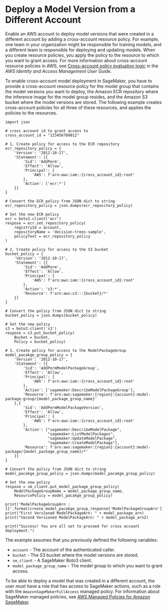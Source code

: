# Deploy a Model Version from a Different Account<a name="model-registry-deploy-xaccount"></a>

Enable an AWS account to deploy model versions that were created in a different account by adding a cross\-account resource policy\. For example, one team in your organization might be responsible for training models, and a different team is responsible for deploying and updating models\. When you create resource policies, you apply the policy to the resource to which you want to grant access\. For more information about cross\-account resource policies in AWS, see [Cross\-account policy evaluation logic](https://docs.aws.amazon.com/IAM/latest/UserGuide/reference_policies_evaluation-logic-cross-account.html) in the *AWS Identity and Access Management User Guide*\.

To enable cross\-account model deployment in SageMaker, you have to provide a cross\-account resource policy for the model group that contains the model versions you want to deploy, the Amazon ECR repository where the inference image for the model group resides, and the Amazon S3 bucket where the model versions are stored\. The following example creates cross\-account policies for all three of these resources, and applies the policies to the resources\.

```
import json

# cross account id to grant access to
cross_account_id = "123456789012"

# 1. Create policy for access to the ECR repository
ecr_repository_policy = {
    'Version': '2012-10-17',
    'Statement': [{
        'Sid': 'AddPerm',
        'Effect': 'Allow',
        'Principal': {
            'AWS': f'arn:aws:iam::{cross_account_id}:root'
        },
        'Action': ['ecr:*']
    }]
}

# Convert the ECR policy from JSON dict to string
ecr_repository_policy = json.dumps(ecr_repository_policy)

# Set the new ECR policy
ecr = boto3.client('ecr')
respose = ecr.set_repository_policy(
    registryId = account,
    repositoryName = 'decision-trees-sample',
    policyText = ecr_repository_policy
)

# 2. Create policy for access to the S3 bucket
bucket_policy = {
    'Version': '2012-10-17',
    'Statement': [{
        'Sid': 'AddPerm',
        'Effect': 'Allow',
        'Principal': {
            'AWS': f'arn:aws:iam::{cross_account_id}:root'
        },
        'Action': 's3:*',
        'Resource': f'arn:aws:s3:::{bucket}/*'
    }]
}

# Convert the policy from JSON dict to string
bucket_policy = json.dumps(bucket_policy)

# Set the new policy
s3 = boto3.client('s3')
respose = s3.put_bucket_policy(
    Bucket = bucket,
    Policy = bucket_policy)

# 3. Create policy for access to the ModelPackageGroup
model_pacakge_group_policy = {
    'Version': '2012-10-17',
    'Statement': [{
        'Sid': 'AddPermModelPackageGroup',
        'Effect': 'Allow',
        'Principal': {
            'AWS': f'arn:aws:iam::{cross_account_id}:root'
        },
        'Action': ['sagemaker:DescribeModelPackageGroup'],
        'Resource': f'arn:aws:sagemaker:{region}:{account}:model-package-group/{model_package_group_name}'
    },{
        'Sid': 'AddPermModelPackageVersion',
        'Effect': 'Allow',
        'Principal': {
            'AWS': f'arn:aws:iam::{cross_account_id}:root'
        },
        'Action': ["sagemaker:DescribeModelPackage",
                   "sagemaker:ListModelPackages",
                   "sagemaker:UpdateModelPackage",
                   "sagemaker:CreateModelPackage"],
        'Resource': f'arn:aws:sagemaker:{region}:{account}:model-package/{model_package_group_name}/*'
    }]
}

# Convert the policy from JSON dict to string
model_pacakge_group_policy = json.dumps(model_pacakge_group_policy)

# Set the new policy
respose = sm_client.put_model_package_group_policy(
    ModelPackageGroupName = model_package_group_name,
    ResourcePolicy = model_pacakge_group_policy)

print('ModelPackageGroupArn : {}'.format(create_model_pacakge_group_response['ModelPackageGroupArn']))
print("First Versioned ModelPackageArn: " + model_package_arn)
print("Second Versioned ModelPackageArn: " + model_package_arn2)

print("Success! You are all set to proceed for cross account deployment.")
```

The example assumes that you previously defined the following variables:
+ `account` \- The account of the authenticated caller\.
+ `bucket` \- The S3 bucket where the model versions are stored\.
+ `sm_client` \- A SageMaker Boto3 client\.
+ `model_package_group_name` \- The model group to which you want to grant access\.

To be able to deploy a model that was created in a different account, the user must have a role that has access to SageMaker actions, such as a role with the `AmazonSageMakerFullAccess` managed policy\. For information about SageMaker managed policies, see [AWS Managed Policies for Amazon SageMaker](security-iam-awsmanpol.md)\.
